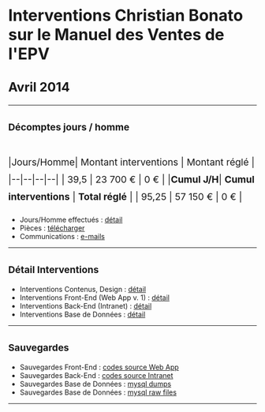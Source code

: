 <script src="https://code.jquery.com/jquery-3.2.1.min.js"></script>



<script>
  
  $(document).ready(function(){
$('a').attr('target','_blank');
// force PDF Files to open in new window
    $('a[href$=".pdf"]').attr('target', '_blank');
  });
  
  
  
 </script>




<style>
  
  h1 {
    margin-top: 3rem;
    font-size: 2rem;
}  


h2 {
    margin-top: 2rem;
    font-size: 1.6rem;
} 

  
h3 {
    margin-top: 2rem;
    font-size: 1.2rem;
} 


p{
  margin-top: 2.6rem;
  font-size:1.2rem;
  line-height: 2.2rem;
  }





</style>

# Interventions Christian Bonato sur le Manuel des Ventes de l'EPV


## **Avril 2014**  


---

### Décomptes jours / homme

|Jours/Homme| Montant interventions | Montant réglé |
|--|--|--|--|
| 39,5 | 23 700 € | 0 € |
|**Cumul J/H**| **Cumul interventions** | **Total réglé** |
| 95,25 | 57 150 € | 0 € |


 - Jours/Homme effectués : [détail](https://docs.google.com/spreadsheets/d/1KixK5mX9GwiczcoHvZs41qNYuXUVKQY-yVzJ2AQ2LT8/edit#gid=1297054198)
 - Pièces : [télécharger](https://drive.google.com/file/d/1eVXWFJwpGr8uWVKbF8dWPqe_LDWbMXk1/view?usp=sharing)
 - Communications : [e-mails](http://ns367573.ovh.net/castle_intranet/utilities/emails_by_category/2014-04)
 
---

### Détail Interventions

- Interventions Contenus, Design : [détail](http://ns367573.ovh.net/castle_intranet/utilities/reorganiser/design/2014-04)  
 - Interventions Front-End  (Web App v. 1) : [détail](http://ns367573.ovh.net/castle_intranet/utilities/reorganiser/web_app_v1/2014-04)
 - Interventions Back-End (Intranet) : [détail](http://ns367573.ovh.net/castle_intranet/utilities/reorganiser/intranet/2014-04)
 - Interventions Base de Données : [détail](http://ns367573.ovh.net/castle_intranet/utilities/backend_counter_content/2014-04)

---

### Sauvegardes

 - Sauvegardes Front-End : [codes source Web App](http://ns367573.ovh.net/castle_intranet/utilities/list_webapp_backups/web_app/2014-04)
 - Sauvegardes Back-End : [codes source Intranet](http://ns367573.ovh.net/castle_intranet/utilities/list_webapp_backups/intranet/2014-04)
 - Sauvegardes Base de Données : [mysql dumps](http://ns367573.ovh.net/castle_intranet/utilities/list_webapp_backups/mysql_dumps/2014-04)
 - Sauvegardes Base de Données : [mysql raw files](http://ns367573.ovh.net/castle_intranet/utilities/list_webapp_backups/mysql_raws/2014-04)

---

